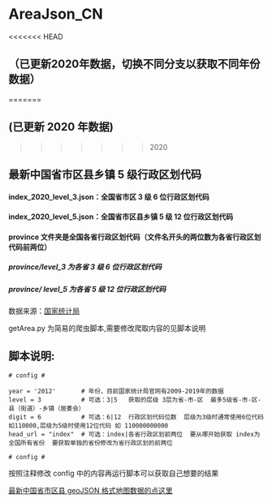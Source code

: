 # AreaJson_CN

<<<<<<< HEAD
## （已更新2020年数据，切换不同分支以获取不同年份数据）
=======
## (已更新 2020 年数据)
>>>>>>> 2020

## 最新中国省市区县乡镇 5 级行政区划代码<br/>

#### index_2020_level_3.json：全国省市区 3 级 6 位行政区划代码<br/>

#### index_2020_level_5.json：全国省市区县乡镇 5 级 12 位行政区划代码<br/>

#### province 文件夹是全国各省行政区划代码（文件名开头的两位数为各省行政区划代码前两位）<br/>

##### province/level_3 为各省 3 级 6 位行政区划代码

##### province/ level_5 为各省 5 级 12 位行政区划代码

数据来源：[国家统计局](http://www.stats.gov.cn/tjsj/tjbz/tjyqhdmhcxhfdm/)

getArea.py 为简易的爬虫脚本,需要修改爬取内容的见脚本说明

## 脚本说明:<br/>

```
# config #

year = '2012'       # 年份，目前国家统计局官网有2009-2019年的数据
level = 3           # 可选：3|5   获取的层级 3层为省-市-区  最多5级省-市-区-县（街道）-乡镇（居委会）
digit = 6           # 可选：6|12  行政区划代码位数  层级为3级时通常使用6位代码 如110000,层级为5级时使用12位代码 如 110000000000
head_url = "index"  # 可选：index|各省行政区划前两位  要从哪开始获取 index为全国所有省份  要获取单独的省份修改为省行政区划的前两位

# config #
```

按照注释修改 config 中的内容再运行脚本可以获取自己想要的结果

[最新中国省市区县 geoJSON 格式地图数据的点这里](https://github.com/lyhmyd1211/GeoMapData_CN)
